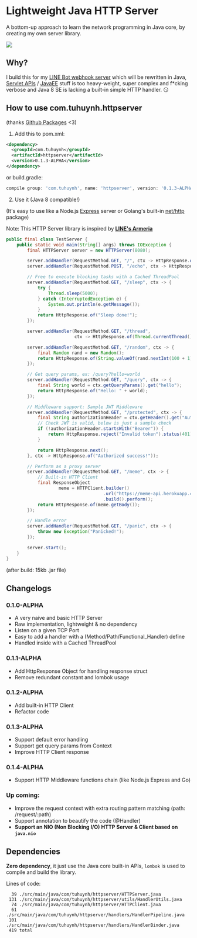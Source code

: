# Lightweight Java HTTP Server

A bottom-up approach to learn the network programming in Java core, by creating my own server library.

![](https://miro.medium.com/max/1400/1*ziPHz443ne9yNwK0CmA0lQ.png)

## Why?

I build this for my [LINE Bot webhook server](https://github.com/huynhminhtufu/line-bot) which will be rewritten in Java, [Servlet APIs](https://docs.oracle.com/javaee/7/api/javax/servlet/package-summary.html) / [JavaEE](https://www.oracle.com/java/technologies/java-ee-glance.html) stuff is too heavy-weight, super complex and f*cking verbose and Java 8 SE is lacking a built-in simple HTTP handler. :smirk:

## How to use com.tuhuynh.httpserver

(thanks [Github Packages](https://github.com/huynhminhtufu/httpserver/packages/309436) <3)

1. Add this to pom.xml:

```xml
<dependency>
  <groupId>com.tuhuynh</groupId>
  <artifactId>httpserver</artifactId>
  <version>0.1.3-ALPHA</version>
</dependency>
```

or build.gradle:

```groovy
compile group: 'com.tuhuynh', name: 'httpserver', version: '0.1.3-ALPHA'
```

2. Use it (Java 8 compatible!)

(It's easy to use like a Node.js [Express](https://expressjs.com/) server or Golang's built-in [net/http](https://golang.org/pkg/net/http/) package)

Note: This HTTP Server library is inspired by **[LINE's Armeria](https://armeria.dev/)**

```java
public final class TestServer {
    public static void main(String[] args) throws IOException {
        final HTTPServer server = new HTTPServer(8080);

        server.addHandler(RequestMethod.GET, "/", ctx -> HttpResponse.of("Hello World"));
        server.addHandler(RequestMethod.POST, "/echo", ctx -> HttpResponse.of(ctx.getPayload()));

        // Free to execute blocking tasks with a Cached ThreadPool
        server.addHandler(RequestMethod.GET, "/sleep", ctx -> {
            try {
                Thread.sleep(5000);
            } catch (InterruptedException e) {
                System.out.println(e.getMessage());
            }
            return HttpResponse.of("Sleep done!");
        });

        server.addHandler(RequestMethod.GET, "/thread",
                          ctx -> HttpResponse.of(Thread.currentThread().getName()));

        server.addHandler(RequestMethod.GET, "/random", ctx -> {
            final Random rand = new Random();
            return HttpResponse.of(String.valueOf(rand.nextInt(100 + 1)));
        });

        // Get query params, ex: /query?hello=world
        server.addHandler(RequestMethod.GET, "/query", ctx -> {
            final String world = ctx.getQueryParams().get("hello");
            return HttpResponse.of("Hello: " + world);
        });

        // Middleware support: Sample JWT Middleware
        server.addHandler(RequestMethod.GET, "/protected", ctx -> {
            final String authorizationHeader = ctx.getHeader().get("Authorization");
            // Check JWT is valid, below is just a sample check
            if (!authorizationHeader.startsWith("Bearer")) {
                return HttpResponse.reject("Invalid token").status(401);
            }

            return HttpResponse.next();
        }, ctx -> HttpResponse.of("Authorized success!"));

        // Perform as a proxy server
        server.addHandler(RequestMethod.GET, "/meme", ctx -> {
            // Built-in HTTP Client
            final ResponseObject
                    meme = HTTPClient.builder()
                                     .url("https://meme-api.herokuapp.com/gimme").method("GET")
                                     .build().perform();
            return HttpResponse.of(meme.getBody());
        });

        // Handle error
        server.addHandler(RequestMethod.GET, "/panic", ctx -> {
            throw new Exception("Panicked!");
        });

        server.start();
    }
}
```

(after build: 15kb .jar file)

## Changelogs

### 0.1.0-ALPHA

- A very naive and basic HTTP Server
- Raw implementation, lightweight & no dependency
- Listen on a given TCP Port
- Easy to add a handler with a (Method/Path/Functional_Handler) define
- Handled inside with a Cached ThreadPool

### 0.1.1-ALPHA

- Add HttpResponse Object for handling response struct
- Remove redundant constant and lombok usage

### 0.1.2-ALPHA

- Add built-in HTTP Client
- Refactor code

### 0.1.3-ALPHA

- Support default error handling
- Support get query params from Context
- Improve HTTP Client response

### 0.1.4-ALPHA

- Support HTTP Middleware functions chain (like Node.js Express and Go)

### Up coming:

- Improve the request context with extra routing pattern matching (path: /request/:path)
- Support annotation to beautify the code (@Handler)
- **Support an NIO (Non Blocking I/O) HTTP Server & Client based on `java.nio`**

## Dependencies

**Zero dependency**, it just use the Java core built-in APIs, `lombok` is used to compile and build the library.

Lines of code:
```
  39 ./src/main/java/com/tuhuynh/httpserver/HTTPServer.java
 131 ./src/main/java/com/tuhuynh/httpserver/utils/HandlerUtils.java
  74 ./src/main/java/com/tuhuynh/httpserver/HTTPClient.java
  61 ./src/main/java/com/tuhuynh/httpserver/handlers/HandlerPipeline.java
 101 ./src/main/java/com/tuhuynh/httpserver/handlers/HandlerBinder.java
 419 total
```